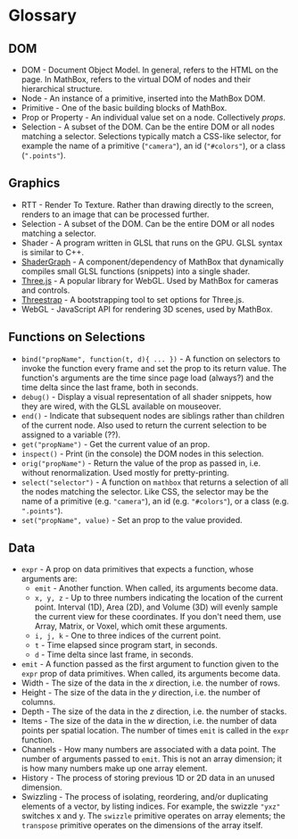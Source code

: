 # Glossary

## DOM
* DOM - Document Object Model. In general, refers to the HTML on the page. In MathBox, refers to the virtual DOM of nodes and their hierarchical structure.
* Node - An instance of a primitive, inserted into the MathBox DOM.
* Primitive - One of the basic building blocks of MathBox.
* Prop or Property - An individual value set on a node. Collectively *props*.
* Selection - A subset of the DOM. Can be the entire DOM or all nodes matching a selector. Selections typically match a CSS-like selector, for example the name of a primitive (`"camera"`), an id (`"#colors"`), or a class (`".points"`).

## Graphics
* RTT - Render To Texture. Rather than drawing directly to the screen, renders to an image that can be processed further.
* Selection - A subset of the DOM. Can be the entire DOM or all nodes matching a selector.
* Shader - A program written in GLSL that runs on the GPU. GLSL syntax is similar to C++.
* [ShaderGraph](https://github.com/unconed/shadergraph) - A component/dependency of MathBox that dynamically compiles small GLSL functions (snippets) into a single shader.
* [Three.js](http://threejs.org/) - A popular library for WebGL. Used by MathBox for cameras and controls.
* [Threestrap](https://github.com/unconed/threestrap) - A bootstrapping tool to set options for Three.js.
* WebGL - JavaScript API for rendering 3D scenes, used by MathBox.

## Functions on Selections
* `bind("propName", function(t, d){ ... })` - A function on selectors to invoke the function every frame and set the prop to its return value. The function's arguments are the time since page load (always?) and the time delta since the last frame, both in seconds.
* `debug()` - Display a visual representation of all shader snippets, how they are wired, with the GLSL available on mouseover.
* `end()` - Indicate that subsequent nodes are siblings rather than children of the current node. Also used to return the current selection to be assigned to a variable (??).
* `get("propName")` - Get the current value of an prop.
* `inspect()` - Print (in the console) the DOM nodes in this selection.
* `orig("propName")` - Return the value of the prop as passed in, i.e. without renormalization. Used mostly for pretty-printing.
* `select("selector")` - A function on `mathbox` that returns a selection of all the nodes matching the selector. Like CSS, the selector may be the name of a primitive (e.g. `"camera"`), an id (e.g. `"#colors"`), or a class (e.g. `".points"`).
* `set("propName", value)` - Set an prop to the value provided.


## Data
* `expr` - A prop on data primitives that expects a function, whose arguments are:
  * `emit` - Another function. When called, its arguments become data.
  * `x, y, z` - Up to three numbers indicating the location of the current point. Interval (1D), Area (2D), and Volume (3D) will evenly sample the current view for these coordinates. If you don't need them, use Array, Matrix, or Voxel, which omit these arguments.
  * `i, j, k` - One to three indices of the current point.
  * `t` - Time elapsed since program start, in seconds.
  * `d` - Time delta since last frame, in seconds.
* `emit` - A function passed as the first argument to function given to the `expr` prop of data primitives. When called, its arguments become data.
* Width - The size of the data in the *x* direction, i.e. the number of rows.
* Height - The size of the data in the *y* direction, i.e. the number of columns.
* Depth - The size of the data in the *z* direction, i.e. the number of stacks.
* Items - The size of the data in the *w* direction, i.e. the number of data points per spatial location. The number of times `emit` is called in the `expr` function.
* Channels - How many numbers are associated with a data point. The number of arguments passed to `emit`. This is not an array dimension; it is how many numbers make up one array element.
* History - The process of storing previous 1D or 2D data in an unused dimension.
* Swizzling - The process of isolating, reordering, and/or duplicating elements of a vector, by listing indices. For example, the swizzle `"yxz"` switches x and y. The `swizzle` primitive operates on array elements; the `transpose` primitive operates on the dimensions of the array itself.
